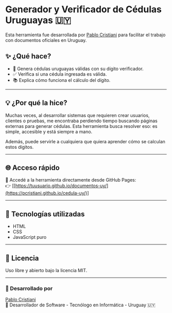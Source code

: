 # Generador y Verificador de Cédulas Uruguayas 🇺🇾

Esta herramienta fue desarrollada por [Pablo Cristiani](https://www.linkedin.com/in/pablo-cristiani-63969021a/) para facilitar el trabajo con documentos oficiales en Uruguay.

## ✨ ¿Qué hace?

- 🔢 Genera cédulas uruguayas válidas con su dígito verificador.
- ✅ Verifica si una cédula ingresada es válida.
- 📚 Explica cómo funciona el cálculo del dígito.

---

## 💡 ¿Por qué la hice?

Muchas veces, al desarrollar sistemas que requieren crear usuarios, clientes o pruebas, me encontraba perdiendo tiempo buscando páginas externas para generar cédulas. Esta herramienta busca resolver eso: es simple, accesible y está siempre a mano.

Además, puede servirle a cualquiera que quiera aprender cómo se calculan estos dígitos.

---

## 🌐 Acceso rápido

📎 Accedé a la herramienta directamente desde GitHub Pages:  
👉 [[https://tuusuario.github.io/documentos-uy/](https://pcristiani.github.io/cedula-uy/)] 

---

## 🚀 Tecnologías utilizadas

- HTML
- CSS
- JavaScript puro

---

## 📜 Licencia

Uso libre y abierto bajo la licencia MIT.

---

### 🧔 Desarrollado por

[Pablo Cristiani](https://www.linkedin.com/in/pablo-cristiani-63969021a/)  
💼 Desarrollador de Software - Tecnólogo en Informática - Uruguay 🇺🇾  
